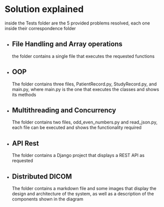 # Solution explained

inside the Tests folder are the 5 provided problems resolved, each one inside their correspondence folder

- ## File Handling and Array operations
   the folder contains a single file that executes the requested functions

- ## OOP
   The folder contains three files, PatientRecord.py, StudyRecord.py, and main.py, where main.py is the one that executes the classes and shows its methods

- ## Multithreading and Concurrency

   The folder contains two files, odd_even_numbers.py and read_json.py, each file can be executed and shows the functionality required 

- ## API Rest

   The folder contains a Django project that displays a REST API as requested 

- ## Distributed DICOM

   The folder contains a markdown file and some images that display the design and architecture of the system, as well as a description of the components shown in the diagram
